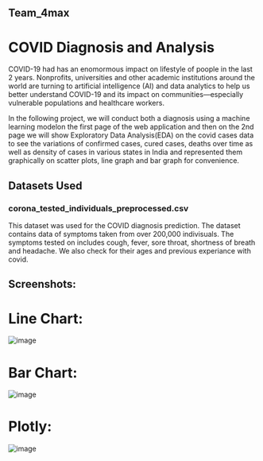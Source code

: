 ## Team_4max
# COVID Diagnosis and Analysis
COVID-19 had has an enomormous impact on lifestyle of poople in the last 2 years. Nonprofits, universities and other academic institutions around the world are turning to artificial intelligence (AI) and data analytics to help us better understand COVID-19 and its impact on communities—especially vulnerable populations and healthcare workers.

In the following project, we will conduct both a diagnosis using a machine learning modelon the first page of the web application and then on the 2nd page we will show Exploratory Data Analysis(EDA) on the covid cases data to see the variations of confirmed cases, cured cases, deaths over time as well as density of cases in various states in India and represented them graphically on scatter plots, line graph and bar graph for convenience.


## Datasets Used
### corona_tested_individuals_preprocessed.csv 
This dataset was used for the COVID diagnosis prediction. The dataset contains data of symptoms taken from over 200,000 indivisuals. The symptoms tested on includes cough, fever, sore throat, shortness of breath and headache. We also check for their ages and previous experiance with covid. 


## Screenshots:
# Line Chart:
![image](https://user-images.githubusercontent.com/57794377/137307558-3d26513f-7491-4c5f-9ebf-eb6ac7abc141.png)
# Bar Chart:
![image](https://user-images.githubusercontent.com/57794377/137307610-a8bb167c-1f3e-4d04-9e6f-fc704e4efa45.png)
# Plotly:
![image](https://user-images.githubusercontent.com/57794377/137307651-345f8e48-9376-4173-9e4a-fc7207211ca1.png)

